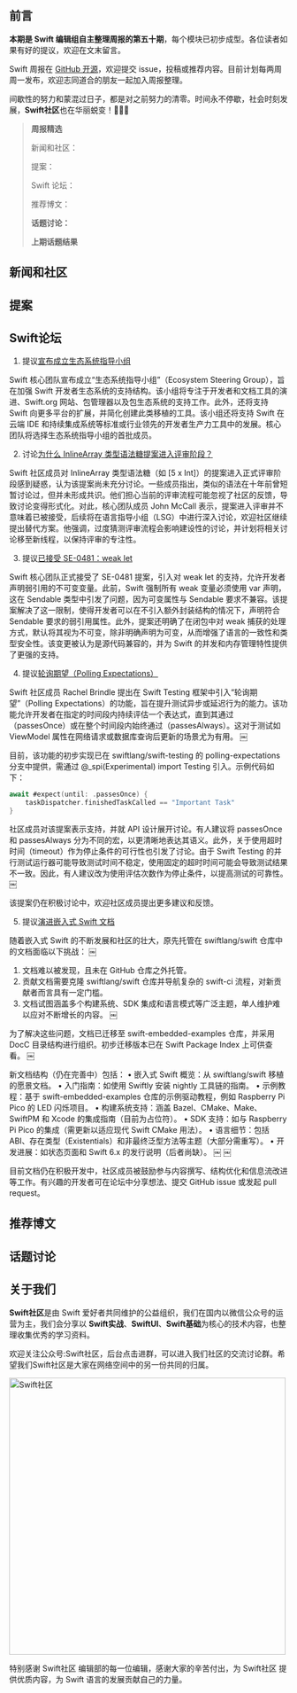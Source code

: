 ## 前言

**本期是 Swift 编辑组自主整理周报的第五十期**，每个模块已初步成型。各位读者如果有好的提议，欢迎在文末留言。

Swift 周报在 [GitHub 开源](https://github.com/SwiftCommunityRes/SwiftWeekly "SwiftWeekly")，欢迎提交 issue，投稿或推荐内容。目前计划每两周周一发布，欢迎志同道合的朋友一起加入周报整理。

间歇性的努力和蒙混过日子，都是对之前努力的清零。时间永不停歇，社会时刻发展，**Swift社区**也在华丽蜕变！👊👊👊

> **周报精选**
>
> 新闻和社区：
> 
> 提案：
> 
> Swift 论坛：
>
> 推荐博文：
>
> **话题讨论：** 
> 
> 
>
>**上期话题结果**


## 新闻和社区  


## 提案


## Swift论坛
1) 提议[宣布成立生态系统指导小组](https://forums.swift.org/t/announcing-the-ecosystem-steering-group/79892 "宣布成立生态系统指导小组")

Swift 核心团队宣布成立“生态系统指导小组”（Ecosystem Steering Group），旨在加强 Swift 开发者生态系统的支持结构。该小组将专注于开发者和文档工具的演进、Swift.org 网站、包管理器以及包生态系统的支持工作。此外，还将支持 Swift 向更多平台的扩展，并简化创建此类移植的工具。该小组还将支持 Swift 在云端 IDE 和持续集成系统等标准或行业领先的开发者生产力工具中的发展。核心团队将选择生态系统指导小组的首批成员。

2) 讨论[为什么 InlineArray 类型语法糖提案进入评审阶段？](https://forums.swift.org/t/why-did-the-inlinearray-type-sugar-proposal-come-to-review/79817 "为什么 InlineArray 类型语法糖提案进入评审阶段？")

Swift 社区成员对 InlineArray 类型语法糖（如 [5 x Int]）的提案进入正式评审阶段感到疑惑，认为该提案尚未充分讨论。一些成员指出，类似的语法在十年前曾短暂讨论过，但并未形成共识。他们担心当前的评审流程可能忽视了社区的反馈，导致讨论变得形式化。对此，核心团队成员 John McCall 表示，提案进入评审并不意味着已被接受，后续将在语言指导小组（LSG）中进行深入讨论，欢迎社区继续提出替代方案。他强调，过度猜测评审流程会影响建设性的讨论，并计划将相关讨论移至新线程，以保持评审的专注性。

3) 提议[已接受 SE-0481：weak let](https://forums.swift.org/t/accepted-se-0481-weak-let/79895/7 "已接受 SE-0481：weak let")

Swift 核心团队正式接受了 SE-0481 提案，引入对 weak let 的支持，允许开发者声明弱引用的不可变变量。此前，Swift 强制所有 weak 变量必须使用 var 声明，这在 Sendable 类型中引发了问题，因为可变属性与 Sendable 要求不兼容。该提案解决了这一限制，使得开发者可以在不引入额外封装结构的情况下，声明符合 Sendable 要求的弱引用属性。此外，提案还明确了在闭包中对 weak 捕获的处理方式，默认将其视为不可变，除非明确声明为可变，从而增强了语言的一致性和类型安全性。该变更被认为是源代码兼容的，并为 Swift 的并发和内存管理特性提供了更强的支持。

4) 提议[轮询期望（Polling Expectations）](https://forums.swift.org/t/pitch-polling-expectations/79866 "轮询期望（Polling Expectations）")

Swift 社区成员 Rachel Brindle 提出在 Swift Testing 框架中引入“轮询期望”（Polling Expectations）的功能，旨在提升测试异步或延迟行为的能力。该功能允许开发者在指定的时间段内持续评估一个表达式，直到其通过（passesOnce）或在整个时间段内始终通过（passesAlways）。这对于测试如 ViewModel 属性在网络请求或数据库查询后更新的场景尤为有用。 ￼

目前，该功能的初步实现已在 swiftlang/swift-testing 的 polling-expectations 分支中提供，需通过 @_spi(Experimental) import Testing 引入。示例代码如下：
```Swift
await #expect(until: .passesOnce) {
    taskDispatcher.finishedTaskCalled == "Important Task"
}
```
社区成员对该提案表示支持，并就 API 设计展开讨论。有人建议将 passesOnce 和 passesAlways 分为不同的宏，以更清晰地表达其语义。此外，关于使用超时时间（timeout）作为停止条件的可行性也引发了讨论。由于 Swift Testing 的并行测试运行器可能导致测试时间不稳定，使用固定的超时时间可能会导致测试结果不一致。因此，有人建议改为使用评估次数作为停止条件，以提高测试的可靠性。 ￼

该提案仍在积极讨论中，欢迎社区成员提出更多建议和反馈。

5) 提议[演进嵌入式 Swift 文档](https://forums.swift.org/t/evolving-embedded-swift-documentation/79818 "演进嵌入式 Swift 文档")

随着嵌入式 Swift 的不断发展和社区的壮大，原先托管在 swiftlang/swift 仓库中的文档面临以下挑战： ￼
1.	文档难以被发现，且未在 GitHub 仓库之外托管。
2.	贡献文档需要克隆 swiftlang/swift 仓库并导航复杂的 swift-ci 流程，对新贡献者而言具有一定门槛。
3.	文档试图涵盖多个构建系统、SDK 集成和语言模式等广泛主题，单人维护难以应对不断增长的内容。 ￼

为了解决这些问题，文档已迁移至 swift-embedded-examples 仓库，并采用 DocC 目录结构进行组织。初步迁移版本已在 Swift Package Index 上可供查看。 ￼

新文档结构（仍在完善中）包括：
•	嵌入式 Swift 概览：从 swiftlang/swift 移植的愿景文档。
•	入门指南：如使用 Swiftly 安装 nightly 工具链的指南。
•	示例教程：基于 swift-embedded-examples 仓库的示例驱动教程，例如 Raspberry Pi Pico 的 LED 闪烁项目。
•	构建系统支持：涵盖 Bazel、CMake、Make、SwiftPM 和 Xcode 的集成指南（目前为占位符）。
•	SDK 支持：如与 Raspberry Pi Pico 的集成（需更新以适应现代 Swift CMake 用法）。
•	语言细节：包括 ABI、存在类型（Existentials）和非最终泛型方法等主题（大部分需重写）。
•	开发进展：如状态页面和 Swift 6.x 的发行说明（后者尚缺）。 ￼ ￼

目前文档仍在积极开发中，社区成员被鼓励参与内容撰写、结构优化和信息流改进等工作。有兴趣的开发者可在论坛中分享想法、提交 GitHub issue 或发起 pull request。

## 推荐博文


## 话题讨论


## 关于我们

**Swift社区**是由 Swift 爱好者共同维护的公益组织，我们在国内以微信公众号的运营为主，我们会分享以 **Swift实战**、**SwiftUl**、**Swift基础**为核心的技术内容，也整理收集优秀的学习资料。

欢迎关注公众号:Swift社区，后台点击进群，可以进入我们社区的交流讨论群。希望我们Swift社区是大家在网络空间中的另一份共同的归属。

<img width="500" alt="Swift社区" src="https://user-images.githubusercontent.com/24238160/132703149-34121c6c-fd18-491c-a697-58a0fabf3060.png">

特别感谢 Swift社区 编辑部的每一位编辑，感谢大家的辛苦付出，为 Swift社区 提供优质内容，为 Swift 语言的发展贡献自己的力量。
